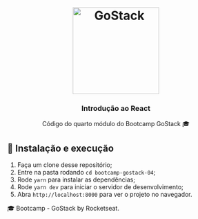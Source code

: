 <h1 align="center">
    <img alt="GoStack" src="https://rocketseat-cdn.s3-sa-east-1.amazonaws.com/bootcamp-header.png" width="200px" />
</h1>

<h3 align="center">
  Introdução ao React
</h3>

<p align="center">Código do quarto módulo do Bootcamp GoStack 🎓</p>

## 🚀 Instalação e execução

1. Faça um clone desse repositório;
2. Entre na pasta rodando `cd bootcamp-gostack-04`;
3. Rode `yarn` para instalar as dependências;
4. Rode `yarn dev` para iniciar o servidor de desenvolvimento;
5. Abra `http://localhost:8000` para ver o projeto no navegador.


🎓 Bootcamp - GoStack by Rocketseat.
